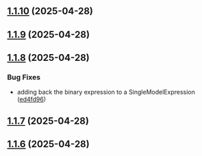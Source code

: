 ## [1.1.10](https://github.com/mParticle/audience-sdk/compare/audience-typescript-schema@1.1.9...audience-typescript-schema@1.1.10) (2025-04-28)

## [1.1.9](https://github.com/mParticle/audience-sdk/compare/audience-typescript-schema@1.1.8...audience-typescript-schema@1.1.9) (2025-04-28)

## [1.1.8](https://github.com/mParticle/audience-sdk/compare/audience-typescript-schema@1.1.7...audience-typescript-schema@1.1.8) (2025-04-28)


### Bug Fixes

* adding back the binary expression to a SingleModelExpression ([ed4fd96](https://github.com/mParticle/audience-sdk/commit/ed4fd96e4e409d86e72b198e556da96cc0246959))

## [1.1.7](https://github.com/mParticle/audience-sdk/compare/audience-typescript-schema@1.1.6...audience-typescript-schema@1.1.7) (2025-04-28)

## [1.1.6](https://github.com/mParticle/audience-sdk/compare/audience-typescript-schema@1.1.5...audience-typescript-schema@1.1.6) (2025-04-28)
